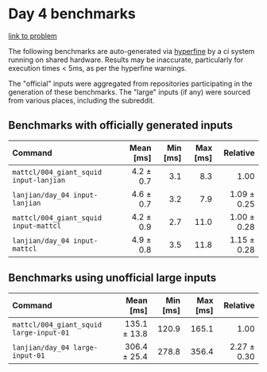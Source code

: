# Day 4 benchmarks

[link to problem](http://adventofcode.com/2021/day/4)

The following benchmarks are auto-generated via [hyperfine](https://github.com/sharkdp/hyperfine) by a ci system running on shared hardware. Results may be inaccurate, particularly for execution times < 5ms, as per the hyperfine warnings.

The "official" inputs were aggregated from repositories participating in the generation of these benchmarks. The "large" inputs (if any) were sourced from various places, including the subreddit.

## Benchmarks with officially generated inputs
| Command | Mean [ms] | Min [ms] | Max [ms] | Relative |
|:---|---:|---:|---:|---:|
| `mattcl/004_giant_squid input-lanjian` | 4.2 ± 0.7 | 3.1 | 8.3 | 1.00 |
| `lanjian/day_04 input-lanjian` | 4.6 ± 0.7 | 3.2 | 7.9 | 1.09 ± 0.25 |
| `mattcl/004_giant_squid input-mattcl` | 4.2 ± 0.9 | 2.7 | 11.0 | 1.00 ± 0.28 |
| `lanjian/day_04 input-mattcl` | 4.9 ± 0.8 | 3.5 | 11.8 | 1.15 ± 0.28 |
## Benchmarks using unofficial large inputs
| Command | Mean [ms] | Min [ms] | Max [ms] | Relative |
|:---|---:|---:|---:|---:|
| `mattcl/004_giant_squid large-input-01` | 135.1 ± 13.8 | 120.9 | 165.1 | 1.00 |
| `lanjian/day_04 large-input-01` | 306.4 ± 25.4 | 278.8 | 356.4 | 2.27 ± 0.30 |
